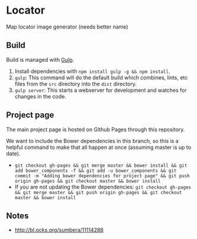 # Locator

Map locator image generator (needs better name)

## Build

Build is managed with [Gulp](http://gulpjs.com/).

1. Install dependencies with `npm install gulp -g && npm install`.
1. `gulp`: This command will do the default build which combines, lints, etc files from the `src` directory into the `dist` directory.
1. `gulp server`: This starts a webserver for development and watches for changes in the code.

## Project page

The main project page is hosted on Github Pages through this repository.

We want to include the Bower dependencies in this branch, so this is a helpful command to make that all happen at once (assuming master is up to date).

* `git checkout gh-pages && git merge master && bower install && git add bower_components -f && git add -u bower_components && git commit -m "Adding bower dependencies for project page" && git push origin gh-pages && git checkout master && bower install`
* If you are not updating the Bower dependencies: `git checkout gh-pages && git merge master && git push origin gh-pages && git checkout master && bower install`

## Notes

* http://bl.ocks.org/sumbera/11114288
